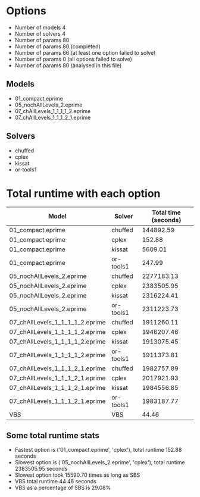 

# Options


- Number of models         4
- Number of solvers        4
- Number of params        80
- Number of params        80 (completed)
- Number of params        66 (at least one option failed to solve)
- Number of params         0 (all options failed to solve)
- Number of params        80 (analysed in this file)


## Models


 - 01_compact.eprime
 - 05_nochAllLevels_2.eprime
 - 07_chAllLevels_1_1_1_1_2.eprime
 - 07_chAllLevels_1_1_1_2_1.eprime


## Solvers


 - chuffed
 - cplex
 - kissat
 - or-tools1


# Total runtime with each option


 | Model | Solver | Total time (seconds) | 
 | -- | -- | -- | 
 | 01_compact.eprime | chuffed | 144892.59 | 
 | 01_compact.eprime | cplex | 152.88 | 
 | 01_compact.eprime | kissat | 5609.01 | 
 | 01_compact.eprime | or-tools1 | 247.99 | 
 | 05_nochAllLevels_2.eprime | chuffed | 2277183.13 | 
 | 05_nochAllLevels_2.eprime | cplex | 2383505.95 | 
 | 05_nochAllLevels_2.eprime | kissat | 2316224.41 | 
 | 05_nochAllLevels_2.eprime | or-tools1 | 2311223.73 | 
 | 07_chAllLevels_1_1_1_1_2.eprime | chuffed | 1911260.11 | 
 | 07_chAllLevels_1_1_1_1_2.eprime | cplex | 1946207.46 | 
 | 07_chAllLevels_1_1_1_1_2.eprime | kissat | 1913075.45 | 
 | 07_chAllLevels_1_1_1_1_2.eprime | or-tools1 | 1911373.81 | 
 | 07_chAllLevels_1_1_1_2_1.eprime | chuffed | 1982757.89 | 
 | 07_chAllLevels_1_1_1_2_1.eprime | cplex | 2017921.93 | 
 | 07_chAllLevels_1_1_1_2_1.eprime | kissat | 1984556.85 | 
 | 07_chAllLevels_1_1_1_2_1.eprime | or-tools1 | 1983187.77 | 
 | VBS | VBS | 44.46 | 


## Some total runtime stats


 - Fastest option is ('01_compact.eprime', 'cplex'), total runtime 152.88 seconds
 - Slowest option is ('05_nochAllLevels_2.eprime', 'cplex'), total runtime 2383505.95 seconds
 - Slowest option took 15590.70 times as long as SBS
 - VBS total runtime 44.46 seconds
 - VBS as a percentage of SBS is 29.08%
